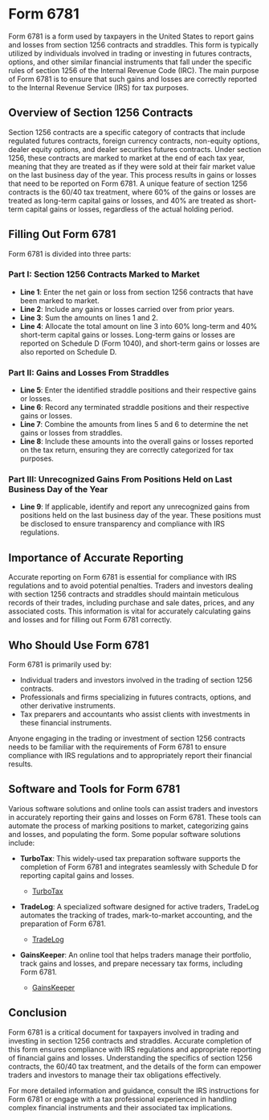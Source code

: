 # Form 6781

Form 6781 is a form used by taxpayers in the United States to report gains and losses from section 1256 contracts and straddles. This form is typically utilized by individuals involved in trading or investing in futures contracts, options, and other similar financial instruments that fall under the specific rules of section 1256 of the Internal Revenue Code (IRC). The main purpose of Form 6781 is to ensure that such gains and losses are correctly reported to the Internal Revenue Service (IRS) for tax purposes.

## Overview of Section 1256 Contracts

Section 1256 contracts are a specific category of contracts that include regulated futures contracts, foreign currency contracts, non-equity options, dealer equity options, and dealer securities futures contracts. Under section 1256, these contracts are marked to market at the end of each tax year, meaning that they are treated as if they were sold at their fair market value on the last business day of the year. This process results in gains or losses that need to be reported on Form 6781. A unique feature of section 1256 contracts is the 60/40 tax treatment, where 60% of the gains or losses are treated as long-term capital gains or losses, and 40% are treated as short-term capital gains or losses, regardless of the actual holding period.

## Filling Out Form 6781

Form 6781 is divided into three parts:

### Part I: Section 1256 Contracts Marked to Market
- **Line 1**: Enter the net gain or loss from section 1256 contracts that have been marked to market.
- **Line 2**: Include any gains or losses carried over from prior years.
- **Line 3**: Sum the amounts on lines 1 and 2.
- **Line 4**: Allocate the total amount on line 3 into 60% long-term and 40% short-term capital gains or losses. Long-term gains or losses are reported on Schedule D (Form 1040), and short-term gains or losses are also reported on Schedule D.

### Part II: Gains and Losses From Straddles
- **Line 5**: Enter the identified straddle positions and their respective gains or losses.
- **Line 6**: Record any terminated straddle positions and their respective gains or losses.
- **Line 7**: Combine the amounts from lines 5 and 6 to determine the net gains or losses from straddles.
- **Line 8**: Include these amounts into the overall gains or losses reported on the tax return, ensuring they are correctly categorized for tax purposes.

### Part III: Unrecognized Gains From Positions Held on Last Business Day of the Year
- **Line 9**: If applicable, identify and report any unrecognized gains from positions held on the last business day of the year. These positions must be disclosed to ensure transparency and compliance with IRS regulations.

## Importance of Accurate Reporting

Accurate reporting on Form 6781 is essential for compliance with IRS regulations and to avoid potential penalties. Traders and investors dealing with section 1256 contracts and straddles should maintain meticulous records of their trades, including purchase and sale dates, prices, and any associated costs. This information is vital for accurately calculating gains and losses and for filling out Form 6781 correctly.

## Who Should Use Form 6781

Form 6781 is primarily used by:
- Individual traders and investors involved in the trading of section 1256 contracts.
- Professionals and firms specializing in futures contracts, options, and other derivative instruments.
- Tax preparers and accountants who assist clients with investments in these financial instruments.

Anyone engaging in the trading or investment of section 1256 contracts needs to be familiar with the requirements of Form 6781 to ensure compliance with IRS regulations and to appropriately report their financial results.

## Software and Tools for Form 6781

Various software solutions and online tools can assist traders and investors in accurately reporting their gains and losses on Form 6781. These tools can automate the process of marking positions to market, categorizing gains and losses, and populating the form. Some popular software solutions include:

- **TurboTax**: This widely-used tax preparation software supports the completion of Form 6781 and integrates seamlessly with Schedule D for reporting capital gains and losses.
  - [TurboTax](https://turbotax.intuit.com/)
  
- **TradeLog**: A specialized software designed for active traders, TradeLog automates the tracking of trades, mark-to-market accounting, and the preparation of Form 6781.
  - [TradeLog](https://www.tradelogsoftware.com/)
  
- **GainsKeeper**: An online tool that helps traders manage their portfolio, track gains and losses, and prepare necessary tax forms, including Form 6781.
  - [GainsKeeper](https://www.gainskeeper.com/)

## Conclusion

Form 6781 is a critical document for taxpayers involved in trading and investing in section 1256 contracts and straddles. Accurate completion of this form ensures compliance with IRS regulations and appropriate reporting of financial gains and losses. Understanding the specifics of section 1256 contracts, the 60/40 tax treatment, and the details of the form can empower traders and investors to manage their tax obligations effectively.

For more detailed information and guidance, consult the IRS instructions for Form 6781 or engage with a tax professional experienced in handling complex financial instruments and their associated tax implications.